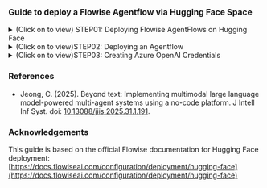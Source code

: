 ### Guide to deploy a Flowise Agentflow via Hugging Face Space

<details>
<summary>(Click on to view) STEP01: Deploying Flowise AgentFlows on Hugging Face</summary>

This guide explains how to deploy Flowise on a custom-made Hugging Face Space.

### Create a new space

1.  Sign in to [Hugging Face](https://huggingface.co/login).
2.  Start creating a [new Space](https://huggingface.co/new-space) with your preferred name.
3.  Select **Docker** as Space SDK and choose **Blank** as the Docker template.
4.  Select **CPU basic ∙ 2 vCPU ∙ 16GB ∙ FREE** as Space hardware.
5.  Click **Create Space**.

### Set the environment variables

1.  Go to **Settings** of your new space and find the **Variables and Secrets** section.
2.  Click on **New variable** and add the name as `PORT` with value `7860`.
3.  Click on **Save**.
4.  (Optional) Click on **New secret**.
5.  (Optional) Fill in with your environment variables, such as database credentials, file paths, etc. You can check for valid fields in the `.env.example` [here](https://github.com/FlowiseAI/Flowise/blob/main/docker/.env.example).

### Create a Dockerfile

1.  At the **files** tab, click on button **+ Add file** and click on **Create a new file** (or **Upload files** if you prefer to).
2.  Create a file called `Dockerfile` and paste the following:

    ```Dockerfile
    #################### VERSION 02 OCT 2025 ####################
    #################### VERSION 02 OCT 2025 ####################

    ### ====> use node:20-alpine (instead of node:18-alpine)
    ### ====> use flowise=2.2.5 

    FROM node:20-alpine
    USER root

    # Arguments that can be passed at build time
    ARG FLOWISE_PATH=/usr/local/lib/node_modules/flowise
    ARG BASE_PATH=/root/.flowise
    ARG DATABASE_PATH=$BASE_PATH
    ARG SECRETKEY_PATH=$BASE_PATH
    ARG LOG_PATH=$BASE_PATH/logs
    ARG BLOB_STORAGE_PATH=$BASE_PATH/storage

    # Install dependencies
    RUN apk add --no-cache git python3 py3-pip make g++ build-base cairo-dev pango-dev chromium

    ENV PUPPETEER_SKIP_DOWNLOAD=true
    ENV PUPPETEER_EXECUTABLE_PATH=/usr/bin/chromium-browser

    # Install Flowise globally
    RUN npm install -g flowise=2.2.5

    # Configure Flowise directories using the ARG
    RUN mkdir -p $LOG_PATH $FLOWISE_PATH/uploads && chmod -R 777 $LOG_PATH $FLOWISE_PATH

    WORKDIR /data

    CMD ["npx", "flowise", "start"]
    ```

3.  Click on **Commit file to `main`** and it will start to build your app.

When the build finishes you can click on the **App** tab to see your app running.

</details>

<details>
<summary>(Click on to view)STEP02: Deploying an Agentflow</summary>

1.  In your Flowise space, click on **Add New**.
2.  Click on **Import Chatflow** and upload the [`GA-ASSISTED-SHDG.json`](https://github.com/HR-DataLab-Healthcare/RESEARCH_SUPPORT/blob/main/PROJECTS/Generative_Agent_based_Data-Synthesis/AGENT-FLOWS/GA-ASSISTED-SHDG.json) file from this repository.
3.  Click on **Save Chatflow**.

</details>

<details>
<summary>(Click on to view)STEP03: Creating Azure OpenAI Credentials</summary>

To use Azure OpenAI models in Flowise, you need to create credentials in the Azure portal.

1.  **Create an Azure Account:** If you don't have one, sign up for a free account on the [Azure website](https://azure.microsoft.com/en-us/free/).
2.  **Create an Azure OpenAI Resource:**
    *   In the Azure portal, search for "Azure OpenAI" and create a new resource.
    *   Choose your subscription, resource group, region, and a unique name for your resource.
    *   Select a pricing tier.
3.  **Get API Key and Endpoint:**
    *   Once the resource is deployed, go to the **Keys and Endpoint** section.
    *   Copy the **Key 1** (or Key 2) and the **Endpoint** URL.
4.  **Deploy a Model:**
    *   Go to the **Model deployments** section in your Azure OpenAI resource.
    *   Click on **Create** and select a model to deploy (e.g., `gpt-35-turbo`).
    *   Give your deployment a name. This will be your **Deployment Name**.

5.  **Use Credentials in Flowise:**
    *   In Flowise, when you add an Azure OpenAI node, you will be prompted to create a new credential.
    *   Enter the **API Key**, **Endpoint**, and **Deployment Name** you obtained from the Azure portal.

</details>

### References

* Jeong, C. (2025). Beyond text: Implementing multimodal large language model-powered multi-agent systems using a no-code platform. J Intell Inf Syst. doi: [10.13088/jiis.2025.31.1.191](https://arxiv.org/pdf/2501.00750v2).

### Acknowledgements

This guide is based on the official Flowise documentation for Hugging Face deployment: [https://docs.flowiseai.com/configuration/deployment/hugging-face](https://docs.flowiseai.com/configuration/deployment/hugging-face)


